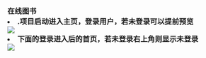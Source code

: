 <h3>在线图书
<li>.项目启动进入主页，登录用户，若未登录可以提前预览
</li>
<img src="http://ww1.sinaimg.cn/large/006b3e0pgy1g7eium89huj31h40qrabv.jpg"/>
<li>下面的登录进入后的首页，若未登录右上角则显示未登录
</li>
<img src="http://ww1.sinaimg.cn/large/006b3e0pgy1g7eif966uwj31hc0qutfy.jpg"/>